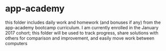# app-academy

this folder includes daily work and homework (and bonuses if any) from the app-academy bootcamp curriculum. I am currently enrolled in the January 2017 cohort; this folder will be used to track progress, share solutions with others for comparison and improvement, and easily move work between computers 
